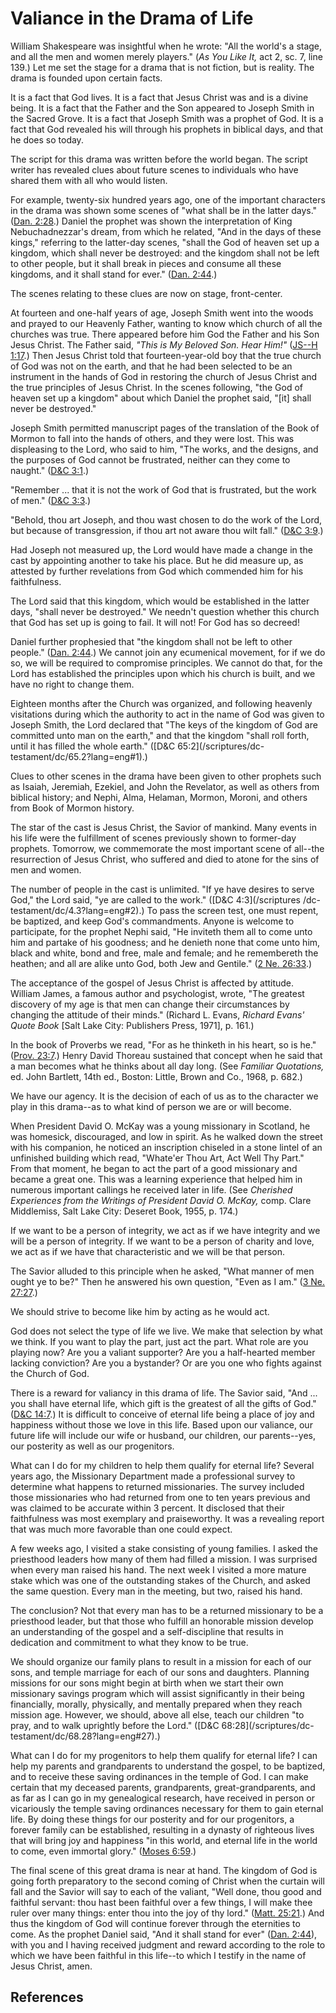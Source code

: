 # Valiance in the Drama of Life

William Shakespeare was insightful when he wrote: "All the world's a stage,
and all the men and women merely players." (_As You Like It,_ act 2, sc. 7,
line 139.) Let me set the stage for a drama that is not fiction, but is
reality. The drama is founded upon certain facts.

It is a fact that God lives. It is a fact that Jesus Christ was and is a
divine being. It is a fact that the Father and the Son appeared to Joseph
Smith in the Sacred Grove. It is a fact that Joseph Smith was a prophet of
God. It is a fact that God revealed his will through his prophets in biblical
days, and that he does so today.

The script for this drama was written before the world began. The script
writer has revealed clues about future scenes to individuals who have shared
them with all who would listen.

For example, twenty-six hundred years ago, one of the important characters in
the drama was shown some scenes of "what shall be in the latter days." ([Dan.
2:28](/scriptures/ot/dan/2.28?lang=eng#27).) Daniel the prophet was shown the
interpretation of King Nebuchadnezzar's dream, from which he related, "And in
the days of these kings," referring to the latter-day scenes, "shall the God
of heaven set up a kingdom, which shall never be destroyed: and the kingdom
shall not be left to other people, but it shall break in pieces and consume
all these kingdoms, and it shall stand for ever." ([Dan.
2:44](/scriptures/ot/dan/2.44?lang=eng#43).)

The scenes relating to these clues are now on stage, front-center.

At fourteen and one-half years of age, Joseph Smith went into the woods and
prayed to our Heavenly Father, wanting to know which church of all the
churches was true. There appeared before him God the Father and his Son Jesus
Christ. The Father said, _"This is My Beloved Son. Hear Him!"_ ([JS--H
1:17](/scriptures/pgp/js-h/1.17?lang=eng#16).) Then Jesus Christ told that
fourteen-year-old boy that the true church of God was not on the earth, and
that he had been selected to be an instrument in the hands of God in restoring
the church of Jesus Christ and the true principles of Jesus Christ. In the
scenes following, "the God of heaven set up a kingdom" about which Daniel the
prophet said, "[it] shall never be destroyed."

Joseph Smith permitted manuscript pages of the translation of the Book of
Mormon to fall into the hands of others, and they were lost. This was
displeasing to the Lord, who said to him, "The works, and the designs, and the
purposes of God cannot be frustrated, neither can they come to naught."
([D&amp;C 3:1](/scriptures/dc-testament/dc/3.1?lang=eng#0).)

"Remember ... that it is not the work of God that is frustrated, but the work of
men." ([D&amp;C 3:3](/scriptures/dc-testament/dc/3.3?lang=eng#2).)

"Behold, thou art Joseph, and thou wast chosen to do the work of the Lord, but
because of transgression, if thou art not aware thou wilt fall." ([D&amp;C
3:9](/scriptures/dc-testament/dc/3.9?lang=eng#8).)

Had Joseph not measured up, the Lord would have made a change in the cast by
appointing another to take his place. But he did measure up, as attested by
further revelations from God which commended him for his faithfulness.

The Lord said that this kingdom, which would be established in the latter
days, "shall never be destroyed." We needn't question whether this church that
God has set up is going to fail. It will not! For God has so decreed!

Daniel further prophesied that "the kingdom shall not be left to other
people." ([Dan. 2:44](/scriptures/ot/dan/2.44?lang=eng#43).) We cannot join
any ecumenical movement, for if we do so, we will be required to compromise
principles. We cannot do that, for the Lord has established the principles
upon which his church is built, and we have no right to change them.

Eighteen months after the Church was organized, and following heavenly
visitations during which the authority to act in the name of God was given to
Joseph Smith, the Lord declared that "The keys of the kingdom of God are
committed unto man on the earth," and that the kingdom "shall roll forth,
until it has filled the whole earth." ([D&amp;C 65:2](/scriptures/dc-
testament/dc/65.2?lang=eng#1).)

Clues to other scenes in the drama have been given to other prophets such as
Isaiah, Jeremiah, Ezekiel, and John the Revelator, as well as others from
biblical history; and Nephi, Alma, Helaman, Mormon, Moroni, and others from
Book of Mormon history.

The star of the cast is Jesus Christ, the Savior of mankind. Many events in
his life were the fulfillment of scenes previously shown to former-day
prophets. Tomorrow, we commemorate the most important scene of all--the
resurrection of Jesus Christ, who suffered and died to atone for the sins of
men and women.

The number of people in the cast is unlimited. "If ye have desires to serve
God," the Lord said, "ye are called to the work." ([D&amp;C 4:3](/scriptures
/dc-testament/dc/4.3?lang=eng#2).) To pass the screen test, one must repent,
be baptized, and keep God's commandments. Anyone is welcome to participate,
for the prophet Nephi said, "He inviteth them all to come unto him and partake
of his goodness; and he denieth none that come unto him, black and white, bond
and free, male and female; and he remembereth the heathen; and all are alike
unto God, both Jew and Gentile." ([2 Ne.
26:33](/scriptures/bofm/2-ne/26.33?lang=eng#32).)

The acceptance of the gospel of Jesus Christ is affected by attitude. William
James, a famous author and psychologist, wrote, "The greatest discovery of my
age is that men can change their circumstances by changing the attitude of
their minds." (Richard L. Evans, _Richard Evans' Quote Book_ [Salt Lake City:
Publishers Press, 1971], p. 161.)

In the book of Proverbs we read, "For as he thinketh in his heart, so is he."
([Prov. 23:7](/scriptures/ot/prov/23.7?lang=eng#6).) Henry David Thoreau
sustained that concept when he said that a man becomes what he thinks about
all day long. (See _Familiar Quotations,_ ed. John Bartlett, 14th ed., Boston:
Little, Brown and Co., 1968, p. 682.)

We have our agency. It is the decision of each of us as to the character we
play in this drama--as to what kind of person we are or will become.

When President David O. McKay was a young missionary in Scotland, he was
homesick, discouraged, and low in spirit. As he walked down the street with
his companion, he noticed an inscription chiseled in a stone lintel of an
unfinished building which read, "Whate'er Thou Art, Act Well Thy Part." From
that moment, he began to act the part of a good missionary and became a great
one. This was a learning experience that helped him in numerous important
callings he received later in life. (See _Cherished Experiences from the
Writings of President David O. McKay,_ comp. Clare Middlemiss, Salt Lake City:
Deseret Book, 1955, p. 174.)

If we want to be a person of integrity, we act as if we have integrity and we
will be a person of integrity. If we want to be a person of charity and love,
we act as if we have that characteristic and we will be that person.

The Savior alluded to this principle when he asked, "What manner of men ought
ye to be?" Then he answered his own question, "Even as I am." ([3 Ne.
27:27](/scriptures/bofm/3-ne/27.27?lang=eng#26).)

We should strive to become like him by acting as he would act.

God does not select the type of life we live. We make that selection by what
we think. If you want to play the part, just act the part. What role are you
playing now? Are you a valiant supporter? Are you a half-hearted member
lacking conviction? Are you a bystander? Or are you one who fights against the
Church of God.

There is a reward for valiancy in this drama of life. The Savior said, "And ...
you shall have eternal life, which gift is the greatest of all the gifts of
God." ([D&amp;C 14:7](/scriptures/dc-testament/dc/14.7?lang=eng#6).) It is
difficult to conceive of eternal life being a place of joy and happiness
without those we love in this life. Based upon our valiance, our future life
will include our wife or husband, our children, our parents--yes, our
posterity as well as our progenitors.

What can I do for my children to help them qualify for eternal life? Several
years ago, the Missionary Department made a professional survey to determine
what happens to returned missionaries. The survey included those missionaries
who had returned from one to ten years previous and was claimed to be accurate
within 3 percent. It disclosed that their faithfulness was most exemplary and
praiseworthy. It was a revealing report that was much more favorable than one
could expect.

A few weeks ago, I visited a stake consisting of young families. I asked the
priesthood leaders how many of them had filled a mission. I was surprised when
every man raised his hand. The next week I visited a more mature stake which
was one of the outstanding stakes of the Church, and asked the same question.
Every man in the meeting, but two, raised his hand.

The conclusion? Not that every man has to be a returned missionary to be a
priesthood leader, but that those who fulfill an honorable mission develop an
understanding of the gospel and a self-discipline that results in dedication
and commitment to what they know to be true.

We should organize our family plans to result in a mission for each of our
sons, and temple marriage for each of our sons and daughters. Planning
missions for our sons might begin at birth when we start their own missionary
savings program which will assist significantly in their being financially,
morally, physically, and mentally prepared when they reach mission age.
However, we should, above all else, teach our children "to pray, and to walk
uprightly before the Lord." ([D&amp;C 68:28](/scriptures/dc-
testament/dc/68.28?lang=eng#27).)

What can I do for my progenitors to help them qualify for eternal life? I can
help my parents and grandparents to understand the gospel, to be baptized, and
to receive these saving ordinances in the temple of God. I can make certain
that my deceased parents, grandparents, great-grandparents, and as far as I
can go in my genealogical research, have received in person or vicariously the
temple saving ordinances necessary for them to gain eternal life. By doing
these things for our posterity and for our progenitors, a forever family can
be established, resulting in a dynasty of righteous lives that will bring joy
and happiness "in this world, and eternal life in the world to come, even
immortal glory." ([Moses 6:59](/scriptures/pgp/moses/6.59?lang=eng#58).)

The final scene of this great drama is near at hand. The kingdom of God is
going forth preparatory to the second coming of Christ when the curtain will
fall and the Savior will say to each of the valiant, "Well done, thou good and
faithful servant: thou hast been faithful over a few things, I will make thee
ruler over many things: enter thou into the joy of thy lord." ([Matt.
25:21](/scriptures/nt/matt/25.21?lang=eng#20).) And thus the kingdom of God
will continue forever through the eternities to come. As the prophet Daniel
said, "And it shall stand for ever" ([Dan.
2:44](/scriptures/ot/dan/2.44?lang=eng#43)), with you and I having received
judgment and reward according to the role to which we have been faithful in
this life--to which I testify in the name of Jesus Christ, amen.

## References

